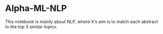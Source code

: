 # Alpha-ML-NLP

This notebook is mainly about NLP, where it's aim is to match each abstract to the top 3 similar topics.
